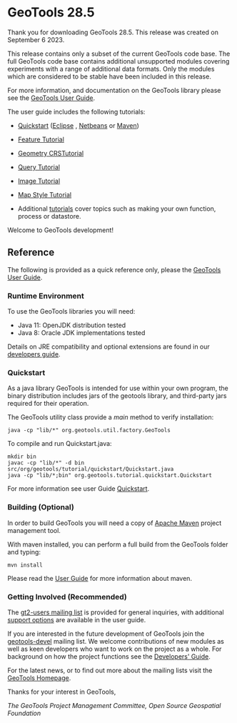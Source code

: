 # GeoTools 28.5

Thank you for downloading GeoTools 28.5. This release was created
on September 6 2023.

This release contains only a subset of the current GeoTools code base.
The full GeoTools code base contains additional unsupported modules
covering experiments with a range of additional data formats. Only the
modules which are considered to be stable have been included in this
release.

For more information, and documentation on the GeoTools library please
see the [GeoTools User
Guide](http://docs.geotools.org/maintenance/userguide/).

The user guide includes the following tutorials:

- [Quickstart](http://docs.geotools.org/maintenance/userguide/tutorial/quickstart/index.html)
  ([Eclipse](http://docs.geotools.org/maintenance/userguide/tutorial/quickstart/eclipse.html)
  ,
  [Netbeans](http://docs.geotools.org/maintenance/userguide/tutorial/quickstart/netbeans.html)
  or
  [Maven](http://docs.geotools.org/maintenance/userguide/tutorial/quickstart/maven.html))

- [Feature Tutorial](http://docs.geotools.org/maintenance/userguide/tutorial/feature/csv2shp.html)

- [Geometry CRSTutorial](http://docs.geotools.org/maintenance/userguide/tutorial/geometry/geometrycrs.html)

- [Query Tutorial](http://docs.geotools.org/maintenance/userguide/tutorial/filter/query.html)

- [Image Tutorial](http://docs.geotools.org/maintenance/userguide/tutorial/raster/image.html)

- [Map Style Tutorial](http://docs.geotools.org/maintenance/userguide/tutorial/map/style.html)

- Additional [tutorials](http://docs.geotools.org/maintenance/userguide/tutorial/index.html)
  cover topics such as making your own function, process or datastore.

Welcome to GeoTools development!

## Reference

The following is provided as a quick reference only, please the
[GeoTools User Guide](http://docs.geotools.org/maintenance/userguide/).

### Runtime Environment

To use the GeoTools libraries you will need:

- Java 11: OpenJDK distribution tested
- Java 8: Oracle JDK implementations tested

Details on JRE compatibility and optional extensions are found in our
[developers guide](http://docs.geotools.org/maintenance/userguide/build/install/jdk.html).

### Quickstart

As a java library GeoTools is intended for use within your own program, the binary distribution includes jars of the geotools library, and third-party jars required for their operation.

The GeoTools utility class provide a *main* method to verify installation:

````
java -cp "lib/*" org.geotools.util.factory.GeoTools 
````

To compile and run Quickstart.java:

```
mkdir bin
javac -cp "lib/*" -d bin src/org/geotools/tutorial/quickstart/Quickstart.java 
java -cp "lib/*;bin" org.geotools.tutorial.quickstart.Quickstart
```

For more information see user Guide [Quickstart](http://docs.geotools.org/maintenance/userguide/tutorial/quickstart/index.html).

### Building (Optional)

In order to build GeoTools you will need a copy of
[Apache Maven](http://maven.apache.org/download.html) project management tool.

With maven installed, you can perform a full build from the GeoTools folder and typing:

    mvn install

Please read the [User
Guide](http://docs.geotools.org/maintenance/userguide/build/maven/index.html)
for more information about maven.

### Getting Involved (Recommended)

The [gt2-users mailing list](mailto:geotools-gt2-users@lists.sourceforge.net) is provided for
general inquiries, with additional [support options](http://docs.geotools.org/maintenance/userguide/welcome/support.html)
are available in the user guide.

If you are interested in the future development of GeoTools join the
[geotools-devel](http://docs.geotools.org/maintenance/developer/communication.html)
mailing list. We welcome contributions of new modules as well as keen
developers who want to work on the project as a whole. For background on
how the project functions see the [Developers\'
Guide](http://docs.geotools.org/maintenance/developer/).

For the latest news, or to find out more about the mailing lists visit
the [GeoTools Homepage](http://geotools.org/).

Thanks for your interest in GeoTools,

*The GeoTools Project Management Committee, Open Source Geospatial
Foundation*
